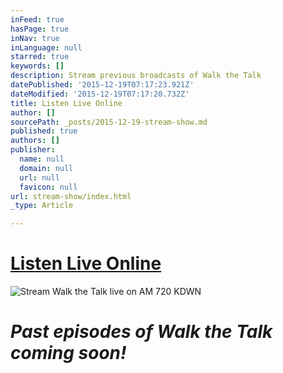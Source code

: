 ```yaml
---
inFeed: true
hasPage: true
inNav: true
inLanguage: null
starred: true
keywords: []
description: Stream previous broadcasts of Walk the Talk
datePublished: '2015-12-19T07:17:23.921Z'
dateModified: '2015-12-19T07:17:20.732Z'
title: Listen Live Online
author: []
sourcePath: _posts/2015-12-19-stream-show.md
published: true
authors: []
publisher:
  name: null
  domain: null
  url: null
  favicon: null
url: stream-show/index.html
_type: Article

---
```

# [Listen Live Online][0]
![Stream Walk the Talk live on AM 720 KDWN](https://the-grid-user-content.s3-us-west-2.amazonaws.com/f5095455-05f7-4896-a62e-e5ef19f5c565.png)

# **_Past episodes of Walk the Talk coming soon!_**

[0]: http://kdwn.com/listen-live/